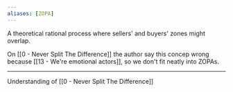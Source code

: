 ```yaml
---
aliases: [ZOPA]
---
```


A theoretical rational process where sellers' and buyers' zones might overlap.

On [[0 - Never Split The Difference]] the author say this concep wrong because [[13 - We're emotional actors]], so we don't fit neatly into ZOPAs.

---

Understanding of [[0 - Never Split The Difference]]
